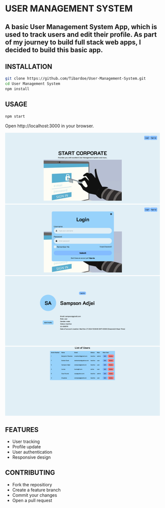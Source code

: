 # USER MANAGEMENT SYSTEM
## A basic User Management System App, which is used to track users and edit their profile. As part of my journey to build full stack web apps, I decided to build this basic app.
## INSTALLATION
```bash
git clone https://github.com/Tibardoe/User-Management-System.git
cd User Management System
npm install
```
## USAGE
```bash
npm start
```
Open http://localhost:3000 in your browser.

![Home Page](Public/images/Screenshot%202024-11-29%20085753.png)
![Login Page](Public/images/Screenshot%202024-11-29%20085808.png)
![User Page](Public/images/Screenshot%202024-11-29%20091517.png)
![User List](Public/images/Screenshot%202024-11-29%20091625.png)

## FEATURES
* User tracking
* Profile update
* User authentication
* Responsive design

## CONTRIBUTING
* Fork the repositiory
* Create a feature branch
* Commit your changes
* Open a pull request